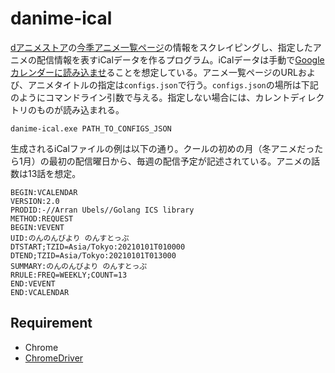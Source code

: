 # danime-ical

[dアニメストア](https://anime.dmkt-sp.jp)の[今季アニメ一覧ページ](https://anime.dmkt-sp.jp/animestore/CF/winter)の情報をスクレイピングし、指定したアニメの配信情報を表すiCalデータを作るプログラム。iCalデータは手動で[Googleカレンダーに読み込ませ](https://support.google.com/calendar/answer/37118)ることを想定している。アニメ一覧ページのURLおよび、アニメタイトルの指定は`configs.json`で行う。`configs.json`の場所は下記のようにコマンドライン引数で与える。指定しない場合には、カレントディレクトリのものが読み込まれる。

`danime-ical.exe PATH_TO_CONFIGS_JSON`

生成されるiCalファイルの例は以下の通り。クールの初めの月（冬アニメだったら1月）の最初の配信曜日から、毎週の配信予定が記述されている。アニメの話数は13話を想定。

``` ics
BEGIN:VCALENDAR
VERSION:2.0
PRODID:-//Arran Ubels//Golang ICS library 
METHOD:REQUEST
BEGIN:VEVENT
UID:のんのんびより のんすとっぷ
DTSTART;TZID=Asia/Tokyo:20210101T010000
DTEND;TZID=Asia/Tokyo:20210101T013000
SUMMARY:のんのんびより のんすとっぷ
RRULE:FREQ=WEEKLY;COUNT=13
END:VEVENT
END:VCALENDAR
```
## Requirement
- Chrome
- [ChromeDriver](https://chromedriver.chromium.org/)
